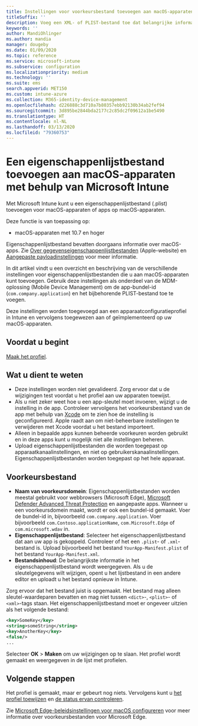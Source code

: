 ```yaml
---
title: Instellingen voor voorkeursbestand toevoegen aan macOS-apparaten in Microsoft Intune - Azure | Microsoft Docs
titleSuffix: ''
description: Voeg een XML- of PLIST-bestand toe dat belangrijke informatie over uw app bevat. Gebruik een apparaatconfiguratieprofiel voor het voorkeursbestand om belangrijke informatie in het eigenschappenlijstbestand te wijzigen en dit toe te wijzen aan uw macOS-apparaten.
keywords: ''
author: MandiOhlinger
ms.author: mandia
manager: dougeby
ms.date: 01/09/2020
ms.topic: reference
ms.service: microsoft-intune
ms.subservice: configuration
ms.localizationpriority: medium
ms.technology: ''
ms.suite: ems
search.appverid: MET150
ms.custom: intune-azure
ms.collection: M365-identity-device-management
ms.openlocfilehash: d226888c3d710a7b80357ebb92130b34ab2fef94
ms.sourcegitcommit: 3d895be2844bda2177c2c85dc2f09612a1be5490
ms.translationtype: HT
ms.contentlocale: nl-NL
ms.lasthandoff: 03/13/2020
ms.locfileid: "79360753"
---
```

# <a name="add-a-property-list-file-to-macos-devices-using-microsoft-intune"></a>Een eigenschappenlijstbestand toevoegen aan macOS-apparaten met behulp van Microsoft Intune

Met Microsoft Intune kunt u een eigenschappenlijstbestand (.plist) toevoegen voor macOS-apparaten of apps op macOS-apparaten.

Deze functie is van toepassing op:

- macOS-apparaten met 10.7 en hoger

Eigenschappenlijstbestand bevatten doorgaans informatie over macOS-apps. Zie [Over gegevenseigenschappenlijstbestanden](https://developer.apple.com/library/archive/documentation/General/Reference/InfoPlistKeyReference/Articles/AboutInformationPropertyListFiles.html) (Apple-website) en [Aangepaste payloadinstellingen](https://support.apple.com/guide/mdm/custom-mdm9abbdbe7/1/web/1) voor meer informatie.

In dit artikel vindt u een overzicht en beschrijving van de verschillende instellingen voor eigenschappenlijstbestanden die u aan macOS-apparaten kunt toevoegen. Gebruik deze instellingen als onderdeel van de MDM-oplossing (Mobile Device Management) om de app-bundel-id (`com.company.application`) en het bijbehorende PLIST-bestand toe te voegen.

Deze instellingen worden toegevoegd aan een apparaatconfiguratieprofiel in Intune en vervolgens toegewezen aan of geïmplementeerd op uw macOS-apparaten.

## <a name="before-you-begin"></a>Voordat u begint

[Maak het profiel](device-profile-create.md).

## <a name="what-you-need-to-know"></a>Wat u dient te weten

- Deze instellingen worden niet gevalideerd. Zorg ervoor dat u de wijzigingen test voordat u het profiel aan uw apparaten toewijst.
- Als u niet zeker weet hoe u een app-sleutel moet invoeren, wijzigt u de instelling in de app. Controleer vervolgens het voorkeursbestand van de app met behulp van [Xcode](https://developer.apple.com/xcode/) om te zien hoe de instelling is geconfigureerd. Apple raadt aan om niet-beheerbare instellingen te verwijderen met Xcode voordat u het bestand importeert.
- Alleen in bepaalde apps kunnen beheerde voorkeuren worden gebruikt en in deze apps kunt u mogelijk niet alle instellingen beheren.
- Upload eigenschappenlijstbestanden die worden toegepast op apparaatkanaalinstellingen, en niet op gebruikerskanaalinstellingen. Eigenschappenlijstbestanden worden toegepast op het hele apparaat.

## <a name="preference-file"></a>Voorkeursbestand

- **Naam van voorkeursdomein**: Eigenschappenlijstbestanden worden meestal gebruikt voor webbrowsers (Microsoft Edge), [Microsoft Defender Advanced Threat Protection](https://docs.microsoft.com/windows/security/threat-protection/microsoft-defender-atp/microsoft-defender-atp-mac) en aangepaste apps. Wanneer u een voorkeursdomein maakt, wordt er ook een bundel-id gemaakt. Voer de bundel-id in, bijvoorbeeld `com.company.application`. Voer bijvoorbeeld `com.Contoso.applicationName`, `com.Microsoft.Edge` of `com.microsoft.wdav` in.
- **Eigenschappenlijstbestand**: Selecteer het eigenschappenlijstbestand dat aan uw app is gekoppeld. Controleer of het een `.plist`- of `.xml`-bestand is. Upload bijvoorbeeld het bestand `YourApp-Manifest.plist` of het bestand `YourApp-Manifest.xml`.
- **Bestandsinhoud**: De belangrijkste informatie in het eigenschappenlijstbestand wordt weergegeven. Als u de sleutelgegevens wilt wijzigen, opent u het lijstbestand in een andere editor en uploadt u het bestand opnieuw in Intune.

Zorg ervoor dat het bestand juist is opgemaakt. Het bestand mag alleen sleutel-waardeparen bevatten en mag niet tussen `<dict>`-, `<plist>`- of `<xml>`-tags staan. Het eigenschappenlijstbestand moet er ongeveer uitzien als het volgende bestand:

```xml
<key>SomeKey</key>
<string>someString</string>
<key>AnotherKey</key>
<false/>
...
```

Selecteer **OK** > **Maken** om uw wijzigingen op te slaan. Het profiel wordt gemaakt en weergegeven in de lijst met profielen.

## <a name="next-steps"></a>Volgende stappen

Het profiel is gemaakt, maar er gebeurt nog niets. Vervolgens kunt u [het profiel toewijzen](device-profile-assign.md) en [de status ervan controleren](device-profile-monitor.md).

Zie [Microsoft Edge-beleidsinstellingen voor macOS configureren](https://docs.microsoft.com/deployedge/configure-microsoft-edge-on-mac) voor meer informatie over voorkeursbestanden voor Microsoft Edge.
